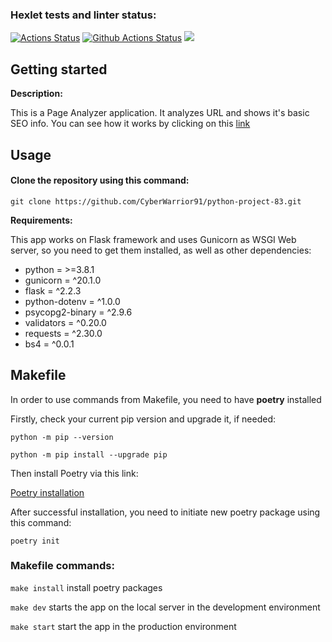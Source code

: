 ### Hexlet tests and linter status:
[![Actions Status](https://github.com/CyberWarrior91/python-project-83/workflows/hexlet-check/badge.svg)](https://github.com/CyberWarrior91/python-project-83/actions)
[![Github Actions Status](https://github.com/hexlet-boilerplates/python-package/workflows/Python%20CI/badge.svg)](https://github.com/hexlet-boilerplates/python-package/actions)
<a href="https://codeclimate.com/github/CyberWarrior91/python-project-83/maintainability"><img src="https://api.codeclimate.com/v1/badges/f68ae08f4417ed9b5230/maintainability" /></a>

## Getting started

**Description:**

This is a Page Analyzer application. It analyzes URL and shows it's basic SEO info.
You can see how it works by clicking on this <a href="https://python-project-83-production-615a.up.railway.app/">link</a>

## Usage

#### Clone the repository using this command:
```git clone https://github.com/CyberWarrior91/python-project-83.git```

**Requirements:**
 
 This app works on Flask framework and uses Gunicorn as WSGI Web server, so you need to get them installed, as well as other dependencies:
 
* python = >=3.8.1
* gunicorn = ^20.1.0
* flask = ^2.2.3
* python-dotenv = ^1.0.0
* psycopg2-binary = ^2.9.6
* validators = ^0.20.0
* requests = ^2.30.0
* bs4 = ^0.0.1

## Makefile

In order to use commands from Makefile, you need to have **poetry** installed

Firstly, check your current pip version and upgrade it, if needed:

```python -m pip --version```

```python -m pip install --upgrade pip```

Then install Poetry via this link:

[Poetry installation](https://python-poetry.org/docs/)

After successful installation, you need to initiate new poetry package using this command:

```poetry init```

### Makefile commands:

```make install``` install poetry packages

```make dev``` starts the app on the local server in the development environment

```make start``` start the app in the production environment


